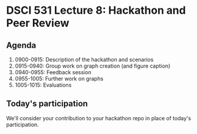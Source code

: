 DSCI 531 Lecture 8: Hackathon and Peer Review
================

Agenda
------

1.  0900-0915: Description of the hackathon and scenarios
2.  0915-0940: Group work on graph creation (and figure caption)
3.  0940-0955: Feedback session
4.  0955-1005: Further work on graphs
5.  1005-1015: Evaluations

Today's participation
---------------------

We'll consider your contribution to your hackathon repo in place of today's participation.

